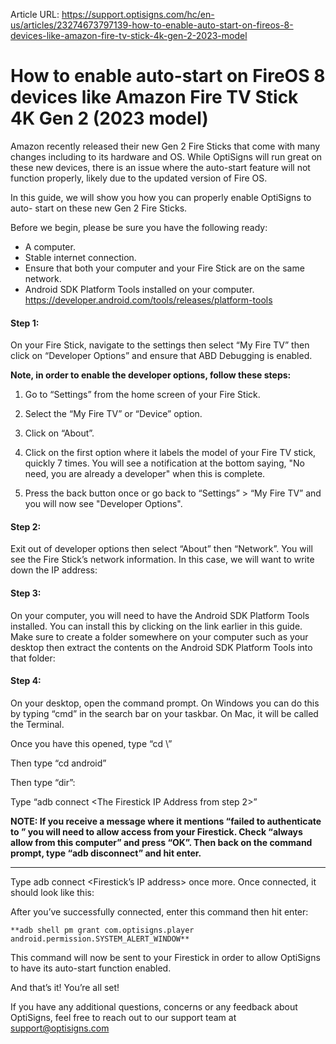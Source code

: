 Article URL: https://support.optisigns.com/hc/en-us/articles/23274673797139-how-to-enable-auto-start-on-fireos-8-devices-like-amazon-fire-tv-stick-4k-gen-2-2023-model

# How to enable auto-start on FireOS 8 devices like Amazon Fire TV Stick 4K Gen 2 (2023 model)

Amazon recently released their new Gen 2 Fire Sticks that come with many
changes including to its hardware and OS. While OptiSigns will run great on
these new devices, there is an issue where the auto-start feature will not
function properly, likely due to the updated version of Fire OS.

In this guide, we will show you how you can properly enable OptiSigns to auto-
start on these new Gen 2 Fire Sticks.

Before we begin, please be sure you have the following ready:

  * A computer.
  * Stable internet connection.
  * Ensure that both your computer and your Fire Stick are on the same network.
  * Android SDK Platform Tools installed on your computer.  
[https://developer.android.com/tools/releases/platform-tools  
](https://developer.android.com/tools/releases/platform-tools)

#### **Step 1:**

On your Fire Stick, navigate to the settings then select “My Fire TV” then
click on “Developer Options” and ensure that ABD Debugging is enabled.

  
**Note, in order to enable the developer options, follow these steps:**

  1. Go to “Settings” from the home screen of your Fire Stick.  
  

  2. Select the “My Fire TV” or “Device” option.  
  

  3. Click on “About”.  

  4. Click on the first option where it labels the model of your Fire TV stick, quickly 7 times. You will see a notification at the bottom saying, "No need, you are already a developer" when this is complete.  
  

  5. Press the back button once or go back to “Settings” > “My Fire TV” and you will now see "Developer Options".

#### **Step 2:**

Exit out of developer options then select “About” then “Network”. You will see
the Fire Stick’s network information. In this case, we will want to write down
the IP address:

#### **Step 3:**

On your computer, you will need to have the Android SDK Platform Tools
installed. You can install this by clicking on the link earlier in this guide.
Make sure to create a folder somewhere on your computer such as your desktop
then extract the contents on the Android SDK Platform Tools into that folder:

#### **Step 4:**

On your desktop, open the command prompt. On Windows you can do this by typing
“cmd” in the search bar on your taskbar. On Mac, it will be called the
Terminal.  
  
Once you have this opened, type “cd \”

Then type “cd android”

Then type “dir”:

Type “adb connect <The Firestick IP Address from step 2>”

**NOTE: If you receive a message where it mentions “failed to authenticate to
<ip address>” you will need to allow access from your Firestick. Check “always
allow from this computer” and press “OK”. Then back on the command prompt,
type “adb disconnect” and hit enter.**

****

Type adb connect <Firestick’s IP address> once more. Once connected, it should
look like this:

After you’ve successfully connected, enter this command then hit enter:

    
    
    **adb shell pm grant com.optisigns.player android.permission.SYSTEM_ALERT_WINDOW**

This command will now be sent to your Firestick in order to allow OptiSigns to
have its auto-start function enabled.

And that’s it! You’re all set!

If you have any additional questions, concerns or any feedback about
OptiSigns, feel free to reach out to our support team at
[support@optisigns.com](mailto:support@optisigns.com)

